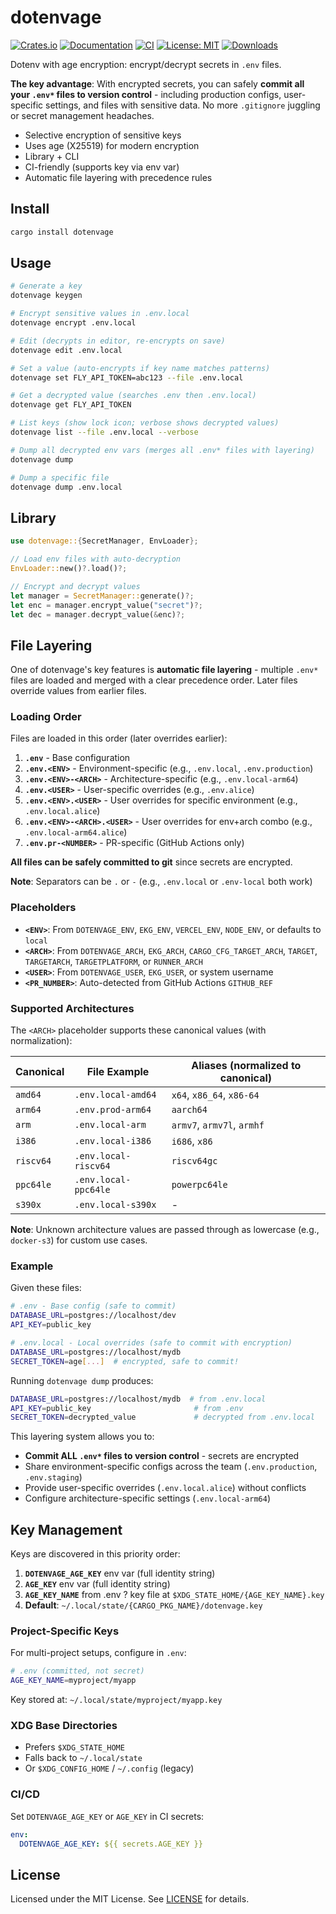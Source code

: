 # dotenvage

[![Crates.io](https://img.shields.io/crates/v/dotenvage.svg)](https://crates.io/crates/dotenvage)
[![Documentation](https://docs.rs/dotenvage/badge.svg)](https://docs.rs/dotenvage)
[![CI](https://github.com/agnos-ai/dotenvage/workflows/CI%2FCD/badge.svg)](https://github.com/agnos-ai/dotenvage/actions)
[![License: MIT](https://img.shields.io/badge/License-MIT-blue.svg)](LICENSE)
[![Downloads](https://img.shields.io/crates/d/dotenvage.svg)](https://crates.io/crates/dotenvage)

Dotenv with age encryption: encrypt/decrypt secrets in `.env` files.

**The key advantage**: With encrypted secrets, you can safely **commit all your `.env*`
files to version control** - including production configs, user-specific settings, and
files with sensitive data. No more `.gitignore` juggling or secret management headaches.

- Selective encryption of sensitive keys
- Uses age (X25519) for modern encryption
- Library + CLI
- CI-friendly (supports key via env var)
- Automatic file layering with precedence rules

## Install

```bash
cargo install dotenvage
```

## Usage

```bash
# Generate a key
dotenvage keygen

# Encrypt sensitive values in .env.local
dotenvage encrypt .env.local

# Edit (decrypts in editor, re-encrypts on save)
dotenvage edit .env.local

# Set a value (auto-encrypts if key name matches patterns)
dotenvage set FLY_API_TOKEN=abc123 --file .env.local

# Get a decrypted value (searches .env then .env.local)
dotenvage get FLY_API_TOKEN

# List keys (show lock icon; verbose shows decrypted values)
dotenvage list --file .env.local --verbose

# Dump all decrypted env vars (merges all .env* files with layering)
dotenvage dump

# Dump a specific file
dotenvage dump .env.local
```

## Library

```rust
use dotenvage::{SecretManager, EnvLoader};

// Load env files with auto-decryption
EnvLoader::new()?.load()?;

// Encrypt and decrypt values
let manager = SecretManager::generate()?;
let enc = manager.encrypt_value("secret")?;
let dec = manager.decrypt_value(&enc)?;
```

## File Layering

One of dotenvage's key features is **automatic file layering** - multiple `.env*`
files are loaded and merged with a clear precedence order.
Later files override values from earlier files.

### Loading Order

Files are loaded in this order (later overrides earlier):

1. **`.env`** - Base configuration
2. **`.env.<ENV>`** - Environment-specific (e.g., `.env.local`, `.env.production`)
3. **`.env.<ENV>-<ARCH>`** - Architecture-specific (e.g., `.env.local-arm64`)
4. **`.env.<USER>`** - User-specific overrides (e.g., `.env.alice`)
5. **`.env.<ENV>.<USER>`** - User overrides for specific environment (e.g., `.env.local.alice`)
6. **`.env.<ENV>-<ARCH>.<USER>`** - User overrides for env+arch combo (e.g., `.env.local-arm64.alice`)
7. **`.env.pr-<NUMBER>`** - PR-specific (GitHub Actions only)

**All files can be safely committed to git** since secrets are encrypted.

**Note**: Separators can be `.` or `-` (e.g., `.env.local` or `.env-local` both work)

### Placeholders

- **`<ENV>`**: From `DOTENVAGE_ENV`, `EKG_ENV`, `VERCEL_ENV`, `NODE_ENV`, or defaults to `local`
- **`<ARCH>`**: From `DOTENVAGE_ARCH`, `EKG_ARCH`, `CARGO_CFG_TARGET_ARCH`, `TARGET`, `TARGETARCH`, `TARGETPLATFORM`, or `RUNNER_ARCH`
- **`<USER>`**: From `DOTENVAGE_USER`, `EKG_USER`, or system username
- **`<PR_NUMBER>`**: Auto-detected from GitHub Actions `GITHUB_REF`

### Supported Architectures

The `<ARCH>` placeholder supports these canonical values (with normalization):

| Canonical | File Example | Aliases (normalized to canonical) |
|-----------|--------------|-----------------------------------|
| `amd64` | `.env.local-amd64` | `x64`, `x86_64`, `x86-64` |
| `arm64` | `.env.prod-arm64` | `aarch64` |
| `arm` | `.env.local-arm` | `armv7`, `armv7l`, `armhf` |
| `i386` | `.env.local-i386` | `i686`, `x86` |
| `riscv64` | `.env.local-riscv64` | `riscv64gc` |
| `ppc64le` | `.env.local-ppc64le` | `powerpc64le` |
| `s390x` | `.env.local-s390x` | - |

**Note**: Unknown architecture values are passed through as lowercase (e.g., `docker-s3`) for custom use cases.

### Example

Given these files:

```bash
# .env - Base config (safe to commit)
DATABASE_URL=postgres://localhost/dev
API_KEY=public_key

# .env.local - Local overrides (safe to commit with encryption)
DATABASE_URL=postgres://localhost/mydb
SECRET_TOKEN=age[...]  # encrypted, safe to commit!
```

Running `dotenvage dump` produces:
```bash
DATABASE_URL=postgres://localhost/mydb  # from .env.local
API_KEY=public_key                       # from .env
SECRET_TOKEN=decrypted_value             # decrypted from .env.local
```

This layering system allows you to:
- **Commit ALL `.env*` files to version control** - secrets are encrypted
- Share environment-specific configs across the team (`.env.production`, `.env.staging`)
- Provide user-specific overrides (`.env.local.alice`) without conflicts
- Configure architecture-specific settings (`.env.local-arm64`)

## Key Management

Keys are discovered in this priority order:

1. **`DOTENVAGE_AGE_KEY`** env var (full identity string)
2. **`AGE_KEY`** env var (full identity string)  
3. **`AGE_KEY_NAME`** from .env ? key file at `$XDG_STATE_HOME/{AGE_KEY_NAME}.key`
4. **Default**: `~/.local/state/{CARGO_PKG_NAME}/dotenvage.key`

### Project-Specific Keys

For multi-project setups, configure in `.env`:

```bash
# .env (committed, not secret)
AGE_KEY_NAME=myproject/myapp
```

Key stored at: `~/.local/state/myproject/myapp.key`

### XDG Base Directories

- Prefers `$XDG_STATE_HOME` 
- Falls back to `~/.local/state`
- Or `$XDG_CONFIG_HOME` / `~/.config` (legacy)

### CI/CD

Set `DOTENVAGE_AGE_KEY` or `AGE_KEY` in CI secrets:

```yaml
env:
  DOTENVAGE_AGE_KEY: ${{ secrets.AGE_KEY }}
```

## License

Licensed under the MIT License. See [LICENSE](LICENSE) for
details.
